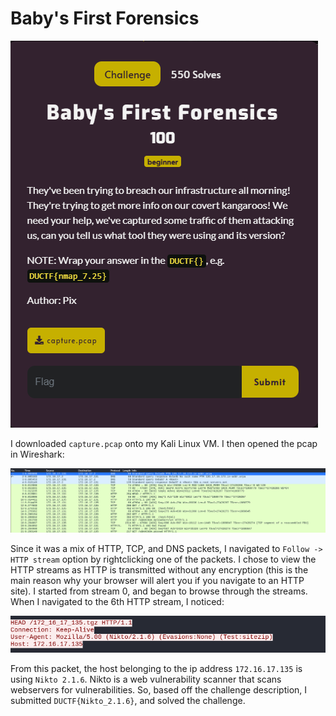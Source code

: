 # Baby's First Forensics

![](../images/babys-first-forensics-part-1.png)

I downloaded `capture.pcap` onto my Kali Linux VM. I then opened the pcap in Wireshark:

![](../images/capture-1.png)

Since it was a mix of HTTP, TCP, and DNS packets, I navigated to `Follow -> HTTP stream` option by rightclicking one of the packets. I chose to view the HTTP streams as HTTP is transmitted without any encryption (this is the main reason why your browser will alert you if you navigate to an HTTP site). I started from stream 0, and began to browse through the streams. When I navigated to the 6th HTTP stream, I noticed:

![](../images/babys-first-forensics-part-2.png)

From this packet, the host belonging to the ip address `172.16.17.135` is using `Nikto 2.1.6`. Nikto is a web vulnerability scanner that scans webservers for vulnerabilities.  So, based off the challenge description, I submitted `DUCTF{Nikto_2.1.6}`, and solved the challenge.
